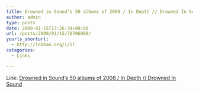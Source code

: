 ```yaml
---
title: Drowned in Sound’s 50 albums of 2008 / In Depth // Drowned In Sound
author: admin
type: posts
date: 2009-01-15T17:26:34+00:00
url: /posts/2009/01/15/70706980/
yourls_shorturl:
  - http://lobban.org/i/5l
categories:
  - Links

---
```

Link: [Drowned in Sound&#8217;s 50 albums of 2008 / In Depth // Drowned In Sound][1]

 [1]: http://drownedinsound.com/in_depth/4135939